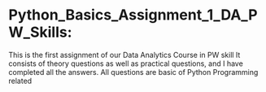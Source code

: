 # Python_Basics_Assignment_1_DA_PW_Skills: 
This is the first assignment of our Data Analytics Course in PW skill
It consists of theory questions as well as practical questions, and I have completed all the answers.
All questions are basic of Python Programming related
